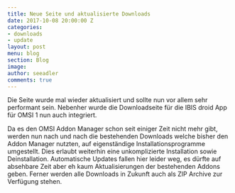 ```yaml
---
title: Neue Seite und aktualisierte Downloads
date: 2017-10-08 20:00:00 Z
categories:
- downloads
- update
layout: post
menu: blog
section: Blog
image:
author: seeadler
comments: true
---
```


Die Seite wurde mal wieder aktualisiert und sollte nun vor allem sehr performant sein. Nebenher wurde die Downloadseite für die IBIS droid App für OMSI 1 nun auch integriert.

Da es den OMSI Addon Manager schon seit einiger Zeit nicht mehr gibt, werden nun nach und nach die bestehenden Downloads welche  bisher den Addon Manager nutzten, auf eigenständige Installationsprogramme umgestellt. Dies erlaubt weiterhin eine unkomplizierte Installation sowie Deinstallation. Automatische Updates fallen hier leider weg, es dürfte auf absehbare Zeit aber eh kaum Aktualisierungen der bestehenden Addons geben. Ferner werden alle Downloads in Zukunft auch als ZIP Archive zur Verfügung stehen.
